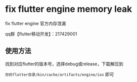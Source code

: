 # fix flutter engine memory leak

fix flutter engine 官方内存泄漏

qq群【flutter移动开发】：217429001

## 使用方法

找到对应flutter的版本号，选择debug或release，下载解压到

`你的flutter目录/bin/cache/artifacts/engine/ios`  即可
